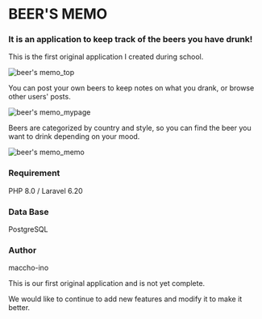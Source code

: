 # BEER'S MEMO

### It is an application to keep track of the beers you have drunk!

This is the first original application I created during school.

![beer's memo_top](https://user-images.githubusercontent.com/103566802/207403678-d0079def-657f-4fa6-9ca9-30c96979098c.png)

You can post your own beers to keep notes on what you drank, or browse other users' posts.

![beer's memo_mypage](https://user-images.githubusercontent.com/103566802/207419265-b2c32a45-93f7-428d-bac2-9d1f69130909.png)

Beers are categorized by country and style, so you can find the beer you want to drink depending on your mood.

![beer's memo_memo](https://user-images.githubusercontent.com/103566802/207419645-8ff75f45-3b80-4d2a-9286-13923bc4bd7b.png)

### Requirement

PHP 8.0 / Laravel 6.20

### Data Base

PostgreSQL

### Author

maccho-ino


This is our first original application and is not yet complete.

We would like to continue to add new features and modify it to make it better.
